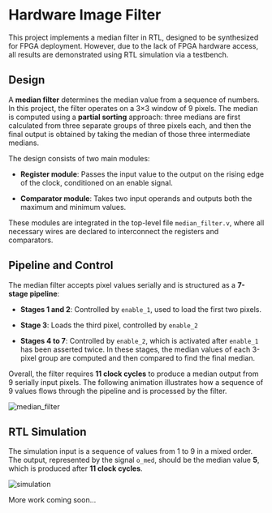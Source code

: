 # Hardware Image Filter

This project implements a median filter in RTL, designed to be synthesized for FPGA deployment. However, due to the lack of FPGA hardware access, all results are demonstrated using RTL simulation via a testbench.

## Design 

A **median filter** determines the median value from a sequence of numbers. In this project, the filter operates on a 3×3 window of 9 pixels. The median is computed using a **partial sorting** approach: three medians are first calculated from three separate groups of three pixels each, and then the final output is obtained by taking the median of those three intermediate medians.

The design consists of two main modules:

-   **Register module**: Passes the input value to the output on the rising edge of the clock, conditioned on an enable signal.
    
-   **Comparator module**: Takes two input operands and outputs both the maximum and minimum values.
    

These modules are integrated in the top-level file `median_filter.v`, where all necessary wires are declared to interconnect the registers and comparators.

## Pipeline and Control
The median filter accepts pixel values serially and is structured as a **7-stage pipeline**:

-   **Stages 1 and 2**: Controlled by `enable_1`, used to load the first two pixels.
    
-   **Stage 3**: Loads the third pixel, controlled
 by `enable_2`
    
-   **Stages 4 to 7**: Controlled by `enable_2`, which is activated after `enable_1` has been asserted twice. In these stages, the median values of each 3-pixel group are computed and then compared to find the final median.
    

Overall, the filter requires **11 clock cycles** to produce a median output from 9 serially input pixels. The following animation illustrates how a sequence of 9 values flows through the pipeline and is processed by the filter.

![median_filter](https://github.com/user-attachments/assets/ca6de3ff-3436-4f4f-b5bb-c8cbdf4cc955)

## RTL Simulation
The simulation input is a sequence of values from 1 to 9 in a mixed order. The output, represented by the signal `o_med`, should be the median value **5**, which is produced after **11 clock cycles**.

![simulation](https://github.com/user-attachments/assets/d846ca25-eb1a-4fd8-935b-61925483a8a0)




More work coming soon...
